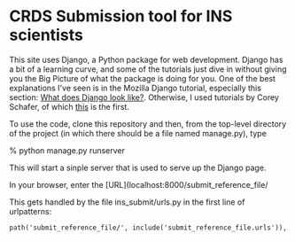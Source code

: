 CRDS Submission tool for INS scientists
=======================================

This site uses Django, a Python package for web development.  Django has a
bit of a learning curve, and some of the tutorials just dive in without
giving you the Big Picture of what the package is doing for you.  One of
the best explanations I've seen is in the Mozilla Django tutorial, especially
this section:
[What does Django look like?](https://developer.mozilla.org/en-US/docs/Learn/Server-side/Django/Introduction#What_does_Django_code_look_like).
Otherwise, I used tutorials by Corey Schafer, of which
[this](https://www.youtube.com/watch?v=UmljXZIypDc)
is the first.

To use the code, clone this repository and then, from the top-level directory
of the project (in which there should be a file named manage.py), type

% python manage.py runserver

This will start a sinple server that is used to serve up the Django page.

In your browser, enter the [URL](localhost:8000/submit_reference_file/

This gets handled by the file ins_submit/urls.py in the first line of
urlpatterns:

    path('submit_reference_file/', include('submit_reference_file.urls')),
